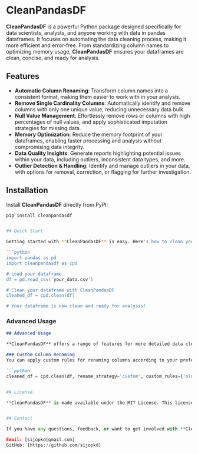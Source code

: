 # CleanPandasDF

**CleanPandasDF** is a powerful Python package designed specifically for data scientists, analysts, and anyone working with data in pandas dataframes. It focuses on automating the data cleaning process, making it more efficient and error-free. From standardizing column names to optimizing memory usage, **CleanPandasDF** ensures your dataframes are clean, concise, and ready for analysis.

## Features

- **Automatic Column Renaming**: Transform column names into a consistent format, making them easier to work with in your analysis.
- **Remove Single Cardinality Columns**: Automatically identify and remove columns with only one unique value, reducing unnecessary data bulk.
- **Null Value Management**: Effortlessly remove rows or columns with high percentages of null values, and apply sophisticated imputation strategies for missing data.
- **Memory Optimization**: Reduce the memory footprint of your dataframes, enabling faster processing and analysis without compromising data integrity.
- **Data Quality Insights**: Generate reports highlighting potential issues within your data, including outliers, inconsistent data types, and more.
- **Outlier Detection & Handling**: Identify and manage outliers in your data, with options for removal, correction, or flagging for further investigation.

## Installation

Install **CleanPandasDF** directly from PyPI:

```bash
pip install cleanpandasdf


## Quick Start

Getting started with **CleanPandasDF** is easy. Here's how to clean your dataframe in just a few lines of code:

```python
import pandas as pd
import cleanpandasdf as cpd

# Load your dataframe
df = pd.read_csv('your_data.csv')

# Clean your dataframe with CleanPandasDF
cleaned_df = cpd.clean(df)

# Your dataframe is now clean and ready for analysis!
```


### Advanced Usage

```markdown
## Advanced Usage

**CleanPandasDF** offers a range of features for more detailed data cleaning and analysis needs. Here are some examples of advanced usage:

### Custom Column Renaming
You can apply custom rules for renaming columns according to your preferences.

```python
cleaned_df = cpd.clean(df, rename_strategy='custom', custom_rules={'oldName': 'newName'})


## License

**CleanPandasDF** is made available under the MIT License. This license allows you to use, copy, modify, merge, publish, distribute, sublicense, and/or sell copies of the software, subject to the conditions outlined in the LICENSE file.


## Contact

If you have any questions, feedback, or want to get involved with **CleanPandasDF**, don't hesitate to reach out.

Email: [sijopkd@gmail.com]
GitHub: [https://github.com/sijopkd]
